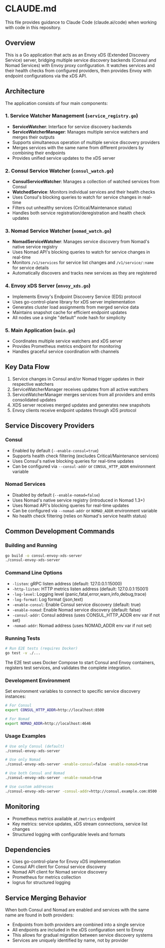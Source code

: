 # CLAUDE.md

This file provides guidance to Claude Code (claude.ai/code) when working with code in this repository.

## Overview

This is a Go application that acts as an Envoy xDS (Extended Discovery Service) server, bridging multiple service discovery backends (Consul and Nomad Services) with Envoy proxy configuration. It watches services and their health checks from configured providers, then provides Envoy with endpoint configurations via the xDS API.

## Architecture

The application consists of four main components:

### 1. Service Watcher Management (`service_registry.go`)
- **ServiceWatcher**: Interface for service discovery backends
- **ServiceWatcherManager**: Manages multiple service watchers and merges their outputs
- Supports simultaneous operation of multiple service discovery providers
- Merges services with the same name from different providers by combining their endpoints
- Provides unified service updates to the xDS server

### 2. Consul Service Watcher (`consul_watch.go`)
- **ConsulServiceWatcher**: Manages a collection of watched services from Consul
- **WatchedService**: Monitors individual services and their health checks
- Uses Consul's blocking queries to watch for service changes in real-time
- Filters out unhealthy services (Critical/Maintenance status)
- Handles both service registration/deregistration and health check updates

### 3. Nomad Service Watcher (`nomad_watch.go`)
- **NomadServiceWatcher**: Manages service discovery from Nomad's native service registry
- Uses Nomad API's blocking queries to watch for service changes in real-time
- Monitors `/v1/services` for service list changes and `/v1/service/:name` for service details
- Automatically discovers and tracks new services as they are registered

### 4. Envoy xDS Server (`envoy_xds.go`)
- Implements Envoy's Endpoint Discovery Service (EDS) protocol
- Uses go-control-plane library for xDS server implementation
- Generates cluster load assignments from merged service data
- Maintains snapshot cache for efficient endpoint updates
- All nodes use a single "default" node hash for simplicity

### 5. Main Application (`main.go`)
- Coordinates multiple service watchers and xDS server
- Provides Prometheus metrics endpoint for monitoring
- Handles graceful service coordination with channels

## Key Data Flow

1. Service changes in Consul and/or Nomad trigger updates in their respective watchers
2. ServiceWatcherManager receives updates from all active watchers
3. ServiceWatcherManager merges services from all providers and emits consolidated updates
4. XDS server receives merged updates and generates new snapshots
5. Envoy clients receive endpoint updates through xDS protocol

## Service Discovery Providers

### Consul
- Enabled by default (`--enable-consul=true`)
- Supports health check filtering (excludes Critical/Maintenance services)
- Uses Consul's native blocking queries for real-time updates
- Can be configured via `--consul-addr` or `CONSUL_HTTP_ADDR` environment variable

### Nomad Services
- Disabled by default (`--enable-nomad=false`)
- Uses Nomad's native service registry (introduced in Nomad 1.3+)
- Uses Nomad API's blocking queries for real-time updates
- Can be configured via `--nomad-addr` or `NOMAD_ADDR` environment variable
- No health check filtering (relies on Nomad's service health status)

## Common Development Commands

### Building and Running
```bash
go build -o consul-envoy-xds-server
./consul-envoy-xds-server
```

### Command Line Options
- `-listen`: gRPC listen address (default: 127.0.0.1:15000)
- `-http-listen`: HTTP metrics listen address (default: 127.0.0.1:15001)
- `-log-level`: Logging level (panic,fatal,error,warn,info,debug,trace)
- `-log-format`: Log format (json,text)
- `-enable-consul`: Enable Consul service discovery (default: true)
- `-enable-nomad`: Enable Nomad service discovery (default: false)
- `-consul-addr`: Consul address (uses CONSUL_HTTP_ADDR env var if not set)
- `-nomad-addr`: Nomad address (uses NOMAD_ADDR env var if not set)

### Running Tests
```bash
# Run E2E tests (requires Docker)
go test -v ./...
```

The E2E test uses Docker Compose to start Consul and Envoy containers, registers test services, and validates the complete integration.

### Development Environment
Set environment variables to connect to specific service discovery instances:
```bash
# For Consul
export CONSUL_HTTP_ADDR=http://localhost:8500

# For Nomad
export NOMAD_ADDR=http://localhost:4646
```

### Usage Examples
```bash
# Use only Consul (default)
./consul-envoy-xds-server

# Use only Nomad
./consul-envoy-xds-server -enable-consul=false -enable-nomad=true

# Use both Consul and Nomad
./consul-envoy-xds-server -enable-nomad=true

# Use custom addresses
./consul-envoy-xds-server -consul-addr=http://consul.example.com:8500 -nomad-addr=http://nomad.example.com:4646 -enable-nomad=true
```

## Monitoring
- Prometheus metrics available at `/metrics` endpoint
- Key metrics: service updates, xDS stream connections, service list changes
- Structured logging with configurable levels and formats

## Dependencies
- Uses go-control-plane for Envoy xDS implementation
- Consul API client for Consul service discovery
- Nomad API client for Nomad service discovery
- Prometheus for metrics collection
- logrus for structured logging

## Service Merging Behavior
When both Consul and Nomad are enabled and services with the same name are found in both providers:
- Endpoints from both providers are combined into a single service
- All endpoints are included in the xDS configuration sent to Envoy
- This allows for gradual migration between service discovery systems
- Services are uniquely identified by name, not by provider